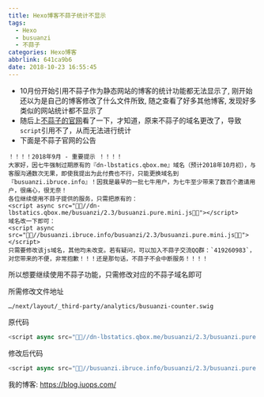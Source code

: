 ```yaml
---
title: Hexo博客不蒜子统计不显示
tags:
  - Hexo
  - busuanzi
  - 不蒜子
categories: Hexo博客
abbrlink: 641ca9b6
date: 2018-10-23 16:55:45
---
```









<!-- more -->

- 10月份开始引用不蒜子作为静态网站的博客的统计功能都无法显示了, 刚开始还以为是自己的博客修改了什么文件所致, 随之查看了好多其他博客, 发现好多类似的网站统计都不显示了
- 随后上[不蒜子的官网](http://ibruce.info/2015/04/04/busuanzi/)看了一下，才知道，原来不蒜子的域名更改了，导致`script`引用不了，从而无法进行统计
- 下面是不蒜子官网的公告


```
！！！！2018年9月 - 重要提示 ！！！！
大家好，因七牛强制过期原有的『dn-lbstatics.qbox.me』域名（预计2018年10月初），与客服沟通数次无果，即使我提出为此付费也不行，只能更换域名到『busuanzi.ibruce.info』！因我是最早的一批七牛用户，为七牛至少带来了数百个邀请用户，很痛心，很无奈！
各位继续使用不蒜子提供的服务，只需把原有的：
<script async src="//dn-lbstatics.qbox.me/busuanzi/2.3/busuanzi.pure.mini.js"></script>
域名改一下即可：
<script async src="//busuanzi.ibruce.info/busuanzi/2.3/busuanzi.pure.mini.js"></script>
只需要修改该js域名，其他均未改变。若有疑问，可以加入不蒜子交流QQ群：`419260983`，对您带来的不便，非常抱歉！！！还是那句话，不蒜子不会中断服务！！！！
```


所以想要继续使用不蒜子功能，只需修改对应的不蒜子域名即可

<div class="note success"><p>所需修改文件地址</p></div>

```
…/next/layout/_third-party/analytics/busuanzi-counter.swig
```

原代码

```js
<script async src="//dn-lbstatics.qbox.me/busuanzi/2.3/busuanzi.pure.mini.js"></script>
```

修改后代码

```js
<script async src="//busuanzi.ibruce.info/busuanzi/2.3/busuanzi.pure.mini.js"></script>
```


我的博客: https://blog.iuops.com/

